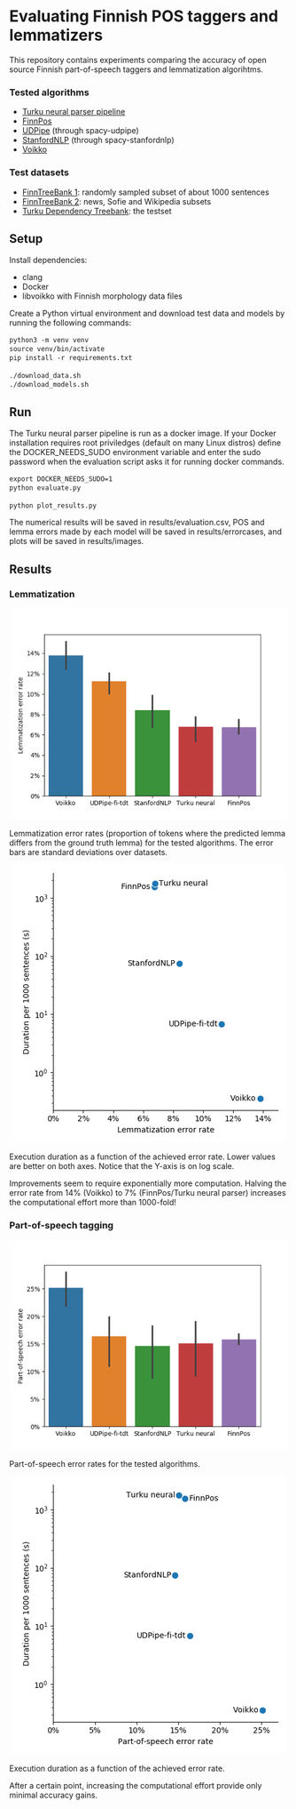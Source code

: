 # Evaluating Finnish POS taggers and lemmatizers

This repository contains experiments comparing the accuracy of open
source Finnish part-of-speech taggers and lemmatization algorihtms.

### Tested algorithms

* [Turku neural parser pipeline](https://turkunlp.org/Turku-neural-parser-pipeline/)
* [FinnPos](https://github.com/mpsilfve/FinnPos/wiki)
* [UDPipe](http://ufal.mff.cuni.cz/udpipe) (through spacy-udpipe)
* [StanfordNLP](https://stanfordnlp.github.io/stanfordnlp/) (through spacy-stanfordnlp)
* [Voikko](https://voikko.puimula.org/)

### Test datasets

* [FinnTreeBank 1](https://github.com/UniversalDependencies/UD_Finnish-FTB/blob/master/README.md): randomly sampled subset of about 1000 sentences
* [FinnTreeBank 2](http://urn.fi/urn:nbn:fi:lb-201407163): news, Sofie and Wikipedia subsets
* [Turku Dependency Treebank](https://github.com/UniversalDependencies/UD_Finnish-TDT): the testset

## Setup

Install dependencies:
* clang
* Docker
* libvoikko with Finnish morphology data files

Create a Python virtual environment and download test data and models by running the following commands:
```
python3 -m venv venv
source venv/bin/activate
pip install -r requirements.txt

./download_data.sh
./download_models.sh
```

## Run

The Turku neural parser pipeline is run as a docker image. If your
Docker installation requires root priviledges (default on many Linux
distros) define the DOCKER_NEEDS_SUDO environment variable and enter
the sudo password when the evaluation script asks it for running
docker commands.

```
export DOCKER_NEEDS_SUDO=1
python evaluate.py

python plot_results.py
```

The numerical results will be saved in results/evaluation.csv, POS and
lemma errors made by each model will be saved in results/errorcases,
and plots will be saved in results/images.

## Results

### Lemmatization

![Lemmatization error rates](images/lemma_wer.png)

Lemmatization error rates (proportion of tokens where the predicted
lemma differs from the ground truth lemma) for the tested algorithms.
The error bars are standard deviations over datasets.

![Lemmatization speed](images/lemma_speed.png)

Execution duration as a function of the achieved error rate. Lower
values are better on both axes. Notice that the Y-axis is on log
scale.

Improvements seem to require exponentially more computation. Halving
the error rate from 14% (Voikko) to 7% (FinnPos/Turku neural parser)
increases the computational effort more than 1000-fold!

### Part-of-speech tagging

![Part-of-speech error rates](images/pos_wer.png)

Part-of-speech error rates for the tested algorithms.

![Part-of-speech speed](images/pos_speed.png)

Execution duration as a function of the achieved error rate.

After a certain point, increasing the computational effort provide
only minimal accuracy gains.
